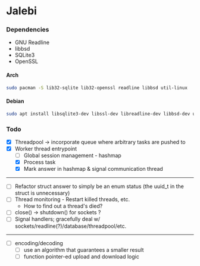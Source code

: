 # Jalebi

### Dependencies

- GNU Readline
- libbsd
- SQLite3
- OpenSSL

#### Arch

```bash
sudo pacman -S lib32-sqlite lib32-openssl readline libbsd util-linux
```

#### Debian

```bash
sudo apt install libsqlite3-dev libssl-dev libreadline-dev libbsd-dev uuid-dev
```

### Todo

- [x] Threadpool -> incorporate queue where arbitrary tasks are pushed to
- [x] Worker thread entrypoint
    - [ ] Global session management - hashmap
    - [x] Process task
    - [x] Mark answer in hashmap & signal communication thread

---

- [ ] Refactor struct answer to simply be an enum status (the uuid\_t in the struct is unnecessary)
- [ ] Thread monitoring - Restart killed threads, etc.
    - How to find out a thread's died?
- [ ] close() -> shutdown() for sockets ?
- [ ] Signal handlers; gracefully deal w/ sockets/readline(?)/database/threadpool/etc.

---

- [ ] encoding/decoding
    - [ ] use an algorithm that guarantees a smaller result
    - [ ] function pointer-ed upload and download logic
